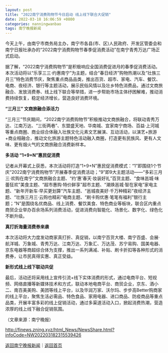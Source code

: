 ```yaml
---
layout: post
title: "2022南宁消费购物节今日启动 线上线下联合大促销"
date: 2022-03-18 16:06:59 +0800
categories: nanningwanbao
tags: 南宁晚报新闻
---
```

<p>今天上午，由南宁市商务局主办，南宁市各县(市、区)人民政府、开发区管委会和南宁日报社承办的“2022南宁消费购物节春季促消费活动”在南宁青秀万达广场正式启动。</p>
 <p>据了解，“2022南宁消费购物节”是积极响应全国消费促进月的春季促消费活动。本次活动将以“乐享三三·约惠南宁”为主题，结合“春日经济”购物热潮以及“壮族三月三”特色消费节庆，聚焦重点商品品类，推出百货、超市、家电、汽车、餐饮、电商、夜经济、银行等主题活动，展示民俗风情以及壮乡特色消费品，通过文商旅融合、发放消费券、线上线下联合等举措，进一步帮助市场主体纾困解难，推动消费持续恢复，稳定经济增长，营造良好消费环境。</p>
 <p><strong>“三月三” 文商旅融合添活力</strong></p>
 <p>“三月三”节庆期间，“2022南宁消费购物节”积极推动文商旅融合，将联动青秀万达、江南万达、“三街两巷”、东盟盛天地、华南城、宜家南宁商场、百益·上河城等重点商圈、商业综合体融入壮族文化元素文艺展演、互动活动，以演艺+旅游+商业相融合，推动文化旅游主题特色活动融入商圈，打造更有民族风、更有人文味、更有烟火气的文商旅融合消费新样本。</p>
 <p><strong>多活动 “1+9+N”惠民促消费</strong></p>
 <p>记者从开幕式上获悉，本次活动将打造“1+9+N”惠民促消费模式：“1”即围绕1个节庆“2022南宁消费购物节”开展春季促消费活动；“9”即9大主题活动——“多彩三月三·欢购在南宁”文商旅融合主题、“约‘惠’春天·妆装好礼”百货主题、“食味邕城·味蕾狂欢”美食主题、“超市惠购·特价鲜享”超市主题、“潮焕邕城·智在家电”家电主题、“新年开新车·早买更划算”汽车主题、“邕城夜美好·千万种精彩”夜经济主题、“壮族三月三·云购也精彩”电商主题、“刷卡购优惠·笔笔有福利”银行主题；“N”是围绕名优商品、线上消费、餐饮美食、特色商业等板块，联合区内重点商贸企业举办百余场系列消费活动，促进消费向智能化、场景化、数字化、绿色化不断升级。</p>
 <p><strong>真打折海量消费券来袭</strong></p>
 <p>本次活动将大力度发动商家真打折、真促销，以南宁百货大楼、南宁百盛、会展·航洋城、万象城、青秀万达、江南万达、万象汇、万达茂、苏宁易购、国美电器、京东电器等商超综合体为支撑，推出一系列满减、补贴、刷卡折扣等各种形式的消费券，让市民真得实惠、真正受益。</p>
 <p><strong>新形式线上线下联动共促</strong></p>
 <p>最后，活动还将采用线上宣传引流+线下实体消费的形式，通过电商平台、短视频、网络直播等新媒体技术和方式，联动本地电商平台、商贸企业，京东、酒小二、南百美美购、美团等线上平台，以及华润万家、沃尔玛、步步高Better购商家的线上平台，聚焦生活必需品、特色食品、家用电器、进口商品、防疫商品等重点品类，开展丰富多彩的线上促销活动，通过多渠道活动入口，掀起消费热潮，营造浓厚的线上线下融合促销氛围。</p><p class="em_media">（文章来源：南宁晚报）</p>

<http://finews.zning.xyz/html_News/NewsShare.html?infoCode=NW202203182315539426>

[返回南宁晚报新闻](//finews.withounder.com/category/nanningwanbao.html)｜[返回首页](//finews.withounder.com/)